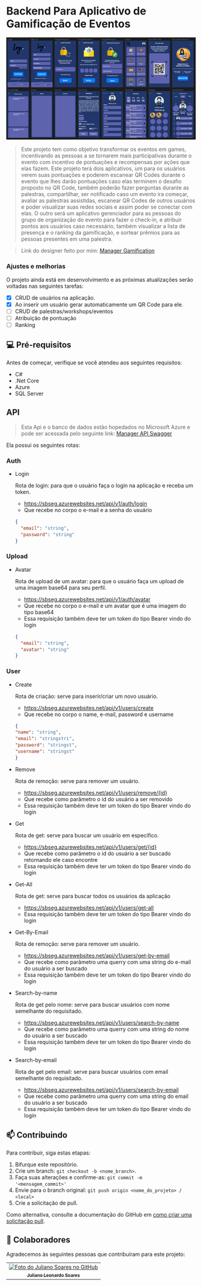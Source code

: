 # Backend Para Aplicativo de Gamificação de Eventos

<img src="./src/.github/Captura.PNG" alt="exemplo imagem">

> Este projeto tem como objetivo transformar os eventos em games, incentivando as pessoas a se tornarem mais participativas durante o evento com incentivo de pontuações e recompensas por ações que elas fazem. Este projeto terá dois aplicativos, um para os usuários verem suas pontuações e poderem escanear QR Codes durante o evento que lhes darão pontuações caso elas terminem o desafio proposto no QR Code, também poderão fazer perguntas durante as palestras, compartilhar, ser notificado caso um evento ira começar, avaliar as palestras assistidas, escanear QR Codes de outros usuários e poder visualizar suas redes sociais e assim poder se conectar com elas. O outro será um aplicativo gerenciador para as pessoas do grupo de organização do evento para fazer o check-in, e atribuir pontos aos usuários caso necessário, também visualizar a lista de presença e o ranking da gamificação, e sortear prêmios para as pessoas presentes em uma palestra.  

> Link do designer feito por mim: [Manager Gamification](https://www.figma.com/file/7t8Hto69dYbK7h5IrumUyv/Gamification-SBSeg?node-id=0%3A1)


### Ajustes e melhorias

O projeto ainda está em desenvolvimento e as próximas atualizações serão voltadas nas seguintes tarefas:

- [x] CRUD de usuários na aplicação.
- [x] Ao inserir um usuário gerar automaticamente um QR Code para ele.
- [ ] CRUD de palestras/workshops/eventos
- [ ] Atribuição de pontuação
- [ ] Ranking

## 💻 Pré-requisitos

Antes de começar, verifique se você atendeu aos seguintes requisitos:
* C#
* .Net Core
* Azure
* SQL Server

## API

> Esta Api e o banco de dados estão hopedados no Microsoft Azure e pode ser acessada pelo seguinte link:
[Manager API Swagger](https://sbseg.azurewebsites.net/swagger/index.html)

Ela possui os seguintes rotas:

### Auth

* Login

  Rota de login: para que o usuário faça o login na aplicação e receba um token.

  -  https://sbseg.azurewebsites.net/api​/v1​/auth​/login
  -  Que recebe no corpo o e-mail e a senha do usuário

  ```JSON
  {
    "email": "string",
    "password": "string"
  }
  ```
    
### Upload

* Avatar

  Rota de upload de um avatar: para que o usuário faça um upload de uma imagem base64 para seu perfil.

  -  https://sbseg.azurewebsites.net/api​/v1​/auth​/avatar
  -  Que recebe no corpo o e-mail e um avatar que é uma imagem do tipo base64
  -  Essa requisição também deve ter um token do tipo Bearer vindo do login

  ```JSON
  {
    "email": "string",
    "avatar": "string"
  }
  ```

### User

* Create

  Rota de criação: serve para inserir/criar um novo usuário.

  -  https://sbseg.azurewebsites.net/api​/v1​/users/create
  -  Que recebe no corpo o name, e-mail, password e username

  ```JSON
  {
  "name": "string",
  "email": "stringstri",
  "password": "stringst",
  "username": "stringst"
  }
  ```

* Remove

  Rota de remoção: serve para remover um usuário.

  -  https://sbseg.azurewebsites.net/api​/v1​/users/remove/{id}
  -  Que recebe como parâmetro o id do usuário a ser removido
  -  Essa requisição também deve ter um token do tipo Bearer vindo do login

* Get

  Rota de get: serve para buscar um usuário em específico.

  -  https://sbseg.azurewebsites.net/api​/v1​/users/get/{id}
  -  Que recebe como parâmetro o id do usuário a ser buscado retornando ele caso encontre
  -  Essa requisição também deve ter um token do tipo Bearer vindo do login

* Get-All

  Rota de get: serve para buscar todos os usuários da aplicação

  -  https://sbseg.azurewebsites.net/api​/v1​/users/get-all
  -  Essa requisição também deve ter um token do tipo Bearer vindo do login

* Get-By-Email

  Rota de remoção: serve para remover um usuário.

  -  https://sbseg.azurewebsites.net/api​/v1​/users/get-by-email
  -  Que recebe como parâmetro uma querry com uma string do e-mail do usuário a ser buscado
  -  Essa requisição também deve ter um token do tipo Bearer vindo do login

* Search-by-name

  Rota de get pelo nome: serve para buscar usuários com nome semelhante do requisitado.

  -  https://sbseg.azurewebsites.net/api​/v1​/users/search-by-name
  -  Que recebe como parâmetro uma querry com uma string do nome do usuário a ser buscado
  -  Essa requisição também deve ter um token do tipo Bearer vindo do login

* Search-by-email

  Rota de get pelo email: serve para buscar usuários com email semelhante do requisitado.

  -  https://sbseg.azurewebsites.net/api​/v1​/users/search-by-email
  -  Que recebe como parâmetro uma querry com uma string do email do usuário a ser buscado
  -  Essa requisição também deve ter um token do tipo Bearer vindo do login

## 📫 Contribuindo
<!---Se o seu README for longo ou se você tiver algum processo ou etapas específicas que deseja que os contribuidores sigam, considere a criação de um arquivo CONTRIBUTING.md separado--->
Para contribuir, siga estas etapas:

1. Bifurque este repositório.
2. Crie um branch: `git checkout -b <nome_branch>`.
3. Faça suas alterações e confirme-as: `git commit -m '<mensagem_commit>'`
4. Envie para o branch original: `git push origin <nome_do_projeto> / <local>`
5. Crie a solicitação de pull.

Como alternativa, consulte a documentação do GitHub em [como criar uma solicitação pull](https://help.github.com/en/github/collaborating-with-issues-and-pull-requests/creating-a-pull-request).

## 🤝 Colaboradores

Agradecemos às seguintes pessoas que contribuíram para este projeto:

<table>
  <tr>
    <td align="center">
      <a href="#">
        <img src="https://avatars.githubusercontent.com/u/37117169" width="100px;" alt="Foto do Juliano Soares no GitHub"/><br>
        <sub>
          <b>Juliano Leonardo Soares</b>
        </sub>
      </a>
    </td>
  </tr>
</table>
